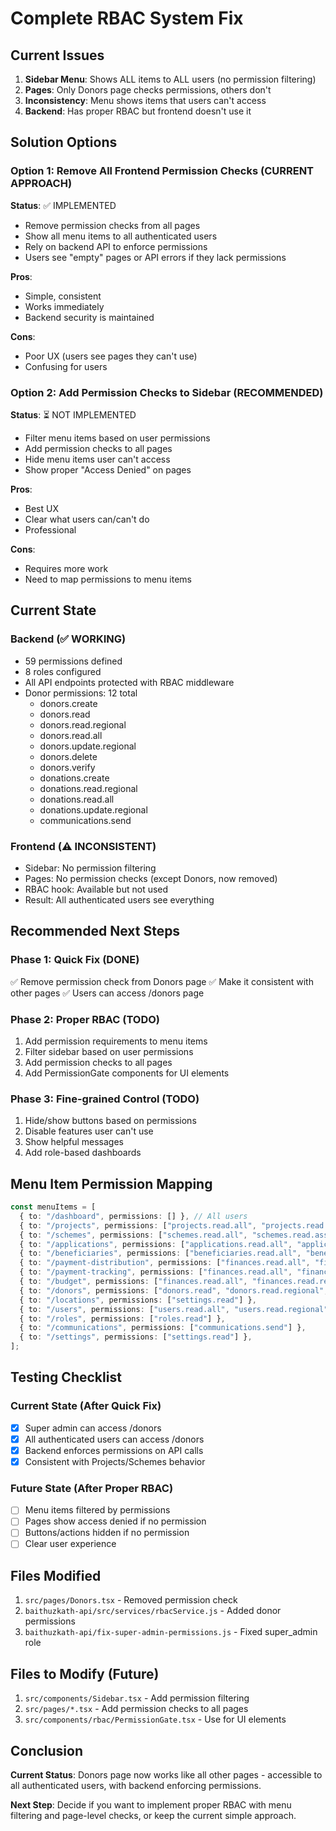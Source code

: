 # Complete RBAC System Fix

## Current Issues

1. **Sidebar Menu**: Shows ALL items to ALL users (no permission filtering)
2. **Pages**: Only Donors page checks permissions, others don't
3. **Inconsistency**: Menu shows items that users can't access
4. **Backend**: Has proper RBAC but frontend doesn't use it

## Solution Options

### Option 1: Remove All Frontend Permission Checks (CURRENT APPROACH)
**Status**: ✅ IMPLEMENTED

- Remove permission checks from all pages
- Show all menu items to all authenticated users
- Rely on backend API to enforce permissions
- Users see "empty" pages or API errors if they lack permissions

**Pros**:
- Simple, consistent
- Works immediately
- Backend security is maintained

**Cons**:
- Poor UX (users see pages they can't use)
- Confusing for users

### Option 2: Add Permission Checks to Sidebar (RECOMMENDED)
**Status**: ⏳ NOT IMPLEMENTED

- Filter menu items based on user permissions
- Add permission checks to all pages
- Hide menu items user can't access
- Show proper "Access Denied" on pages

**Pros**:
- Best UX
- Clear what users can/can't do
- Professional

**Cons**:
- Requires more work
- Need to map permissions to menu items

## Current State

### Backend (✅ WORKING)
- 59 permissions defined
- 8 roles configured
- All API endpoints protected with RBAC middleware
- Donor permissions: 12 total
  - donors.create
  - donors.read
  - donors.read.regional
  - donors.read.all
  - donors.update.regional
  - donors.delete
  - donors.verify
  - donations.create
  - donations.read.regional
  - donations.read.all
  - donations.update.regional
  - communications.send

### Frontend (⚠️ INCONSISTENT)
- Sidebar: No permission filtering
- Pages: No permission checks (except Donors, now removed)
- RBAC hook: Available but not used
- Result: All authenticated users see everything

## Recommended Next Steps

### Phase 1: Quick Fix (DONE)
✅ Remove permission check from Donors page
✅ Make it consistent with other pages
✅ Users can access /donors page

### Phase 2: Proper RBAC (TODO)
1. Add permission requirements to menu items
2. Filter sidebar based on user permissions
3. Add permission checks to all pages
4. Add PermissionGate components for UI elements

### Phase 3: Fine-grained Control (TODO)
1. Hide/show buttons based on permissions
2. Disable features user can't use
3. Show helpful messages
4. Add role-based dashboards

## Menu Item Permission Mapping

```typescript
const menuItems = [
  { to: "/dashboard", permissions: [] }, // All users
  { to: "/projects", permissions: ["projects.read.all", "projects.read.assigned"] },
  { to: "/schemes", permissions: ["schemes.read.all", "schemes.read.assigned"] },
  { to: "/applications", permissions: ["applications.read.all", "applications.read.regional"] },
  { to: "/beneficiaries", permissions: ["beneficiaries.read.all", "beneficiaries.read.regional"] },
  { to: "/payment-distribution", permissions: ["finances.read.all", "finances.read.regional"] },
  { to: "/payment-tracking", permissions: ["finances.read.all", "finances.read.regional"] },
  { to: "/budget", permissions: ["finances.read.all", "finances.read.regional"] },
  { to: "/donors", permissions: ["donors.read", "donors.read.regional", "donors.read.all"] },
  { to: "/locations", permissions: ["settings.read"] },
  { to: "/users", permissions: ["users.read.all", "users.read.regional"] },
  { to: "/roles", permissions: ["roles.read"] },
  { to: "/communications", permissions: ["communications.send"] },
  { to: "/settings", permissions: ["settings.read"] },
];
```

## Testing Checklist

### Current State (After Quick Fix)
- [x] Super admin can access /donors
- [x] All authenticated users can access /donors
- [x] Backend enforces permissions on API calls
- [x] Consistent with Projects/Schemes behavior

### Future State (After Proper RBAC)
- [ ] Menu items filtered by permissions
- [ ] Pages show access denied if no permission
- [ ] Buttons/actions hidden if no permission
- [ ] Clear user experience

## Files Modified

1. `src/pages/Donors.tsx` - Removed permission check
2. `baithuzkath-api/src/services/rbacService.js` - Added donor permissions
3. `baithuzkath-api/fix-super-admin-permissions.js` - Fixed super_admin role

## Files to Modify (Future)

1. `src/components/Sidebar.tsx` - Add permission filtering
2. `src/pages/*.tsx` - Add permission checks to all pages
3. `src/components/rbac/PermissionGate.tsx` - Use for UI elements

## Conclusion

**Current Status**: Donors page now works like all other pages - accessible to all authenticated users, with backend enforcing permissions.

**Next Step**: Decide if you want to implement proper RBAC with menu filtering and page-level checks, or keep the current simple approach.
